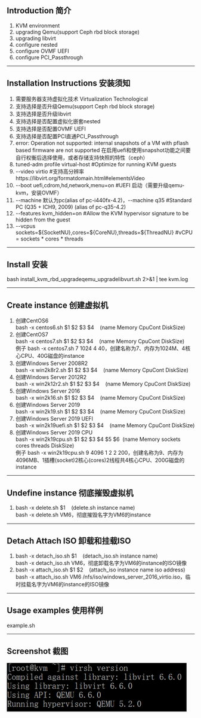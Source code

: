 <h2>Introduction 简介</h2>
 <ol>
<li>KVM environment</li>
<li>upgrading Qemu(support Ceph rbd block storage) </li>
<li>upgrading libvirt</li>
<li>configure nested</li>
<li>configure OVMF UEFI</li>
<li>configure PCI_Passthrough</li>

</ol>
 <hr />
<h2>Installation Instructions 安装须知</h2>
 <ol>
<li>需要服务器支持虚拟化技术 Virtualization Technological</li>
<li>支持选择是否升级Qemu(support Ceph rbd block storage)</li>
<li>支持选择是否升级libvirt</li>
<li>支持选择是否配置虚拟化嵌套nested</li>
<li>支持选择是否配置OVMF UEFI</li>
<li>支持选择是否配置PCI直通PCI_Passthrough</li>
<li>error: Operation not supported: internal snapshots of a VM with pflash based firmware are not supported
在启用uefi和使用snapshot功能之间要自行权衡后选择使用，或者存储支持快照的特性（ceph）</li>
<li>tuned-adm profile virtual-host   #Optimize for running KVM guests</li>
<li>--video virtio   #支持高分辨率https://libvirt.org/formatdomain.html#elementsVideo</li>
<li>--boot uefi,cdrom,hd,network,menu=on   #UEFI 启动（需要升级qemu-kvm，安装OVMF）</li>
<li>--machine 默认为pc(alias of pc-i440fx-4.2)，--machine q35   #Standard PC (Q35 + ICH9, 2009) (alias of pc-q35-4.2)</li>
<li>--features kvm_hidden=on  #Allow the KVM hypervisor signature to be hidden from the guest</li>
<li>--vcpus sockets=${SocketNU},cores=${CoreNU},threads=${ThreadNU}  #vCPU = sockets * cores * threads</li>
</ol>
 <hr />
  <h2>Install 安装<br /></h2>
  bash install_kvm_rbd_upgradeqemu_upgradelibvurt.sh 2>&1 | tee kvm.log
 <hr />
 <h2>Create instance 创建虚拟机<br /></h2>
     <ol>
<li>创建CentOS6</li>
    bash -x centos6.sh $1&nbsp;$2&nbsp;$3&nbsp;$4&nbsp;&nbsp;&nbsp;&nbsp;(name Memory CpuCont  DiskSize)<br />
<li>创建CentOS7</li>
    bash -x centos7.sh $1&nbsp;$2&nbsp;$3&nbsp;$4&nbsp;&nbsp;&nbsp;&nbsp;(name Memory CpuCont  DiskSize)<br />
    例子 bash -x centos7.sh 7 1024 4 40，创建名称为7、内存为1024M、4核心CPU、40G磁盘的instance<br />
<li>创建Windows Server 2008R2</li>
    bash -x win2k8r2.sh $1&nbsp;$2&nbsp;$3&nbsp;$4&nbsp;&nbsp;&nbsp;&nbsp;(name Memory CpuCont  DiskSize)<br />
<li>创建Windows Server 2012R2</li>
    bash -x win2k12r2.sh $1&nbsp;$2&nbsp;$3&nbsp;$4&nbsp;&nbsp;&nbsp;&nbsp;(name Memory CpuCont  DiskSize)<br />
<li>创建Windows Server 2016</li>
    bash -x win2k16.sh $1&nbsp;$2&nbsp;$3&nbsp;$4&nbsp;&nbsp;&nbsp;&nbsp;(name Memory CpuCont  DiskSize)<br />
    <li>创建Windows Server 2019</li>
    bash -x win2k19.sh $1&nbsp;$2&nbsp;$3&nbsp;$4&nbsp;&nbsp;&nbsp;&nbsp;(name Memory CpuCont  DiskSize)<br />
    <li>创建Windows Server 2019 UEFI</li>
    bash -x win2k19uefi.sh $1&nbsp;$2&nbsp;$3&nbsp;$4&nbsp;&nbsp;&nbsp;&nbsp;(name Memory CpuCont  DiskSize)<br />
    <li>创建Windows Server 2019 CPU</li>
    bash -x win2k19cpu.sh $1&nbsp;$2&nbsp;$3&nbsp;$4&nbsp;$5&nbsp;$6&nbsp;&nbsp;(name Memory sockets cores  threads DiskSize)<br />
    例子 bash -x win2k19cpu.sh 9 4096 1 2 2 200，创建名称为9、内存为4096MB、1插槽(socket)2核心(cores)2线程共4核心CPU、200G磁盘的instance<br />
    </ol>
 <hr />
  <h2>Undefine instance 彻底摧毁虚拟机</h2>
 <ol>
<li>bash -x delete.sh&nbsp;$1&nbsp;&nbsp;&nbsp;&nbsp;(delete.sh instance name)</li>
      bash -x delete.sh VM6，彻底摧毁名字为VM6的instance<br />
</ol>
 <hr />
   <h2>Detach Attach ISO 卸载和挂载ISO</h2>
 <ol>
 <li>bash -x detach_iso.sh&nbsp;$1&nbsp;&nbsp;&nbsp;&nbsp;(detach_iso.sh instance name)</li>
      bash -x detach_iso.sh VM6，彻底卸载名字为VM6的instance的ISO镜像<br />
<li>bash -x attach_iso.sh&nbsp;$1&nbsp;$2&nbsp;&nbsp;&nbsp;&nbsp;(attach_iso instance name iso address)</li>
      bash -x attach_iso.sh VM6 /nfs/iso/windows_server_2016_virtio.iso，临时挂载名字为VM6的instance的ISO镜像<br />
</ol>
 <hr />
    <h2>Usage examples 使用样例</h2>
    example.sh
     <hr />
    <h2>Screenshot 截图</h2>
 <img src="https://raw.githubusercontent.com/asuhu/qemu-kvm/master/kvm.png"  alt="virsh version" />